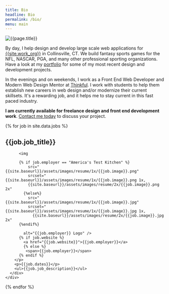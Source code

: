 ```yaml
---
title: Bio
headline: Bio
permalink: /bio/
menu: main
---
```

<div class="bio--content">
  <img
    src="{{site.baseurl}}/assets/images/resume/josh-bio.jpg"
    srcset="{{site.baseurl}}/assets/images/resume/josh-bio.jpg 1x,
      {{site.baseurl}}/assets/images/resume/josh-bio2x.jpg 2x"
    alt="{{page.title}}" />
  <p>By day, I help design and develop large scale web applications for <a href="{{site.work_link}}">{{site.work_org}}</a> in Collinsville, CT. We build fantasy sports games for the NFL, NASCAR, PGA, and many other professional sporting organizations. Have a look at my <a href="{{site.baseurl}}/portfolio">portfolio</a> for some of my most recent design and development projects.</p>

  <p>In the evenings and on weekends, I work as a Front End Web Developer and Modern Web Design Mentor at <a href="http://thinkful/com">Thinkful</a>. I work with students to help them establish new careers in web design and/or modernize their current skillsets. It's a rewarding job, and it helps me to stay current in this fast paced industry.</p>

  <p><strong>I am currently available for freelance design and front end development work</strong>. <a href="mailto:{{site.email}}">Contact me today</a> to discuss your project.</p>

</div>

<div class="resume--items">
  {% for job in site.data.jobs %}
    <div class="card">
      <div class="resume--content">
        <h2>{{job.job_title}}</h2>
        <p>

          <img

          {% if job.employer == "America's Test Kitchen" %}
              src="{{site.baseurl}}/assets/images/resume/1x/{{job.image}}.png"
              srcset="{{site.baseurl}}/assets/images/resume/1x/{{job.image}}.png 1x,
              {{site.baseurl}}/assets/images/resume/2x/{{job.image}}.png 2x"
            {%else%}
              src="{{site.baseurl}}/assets/images/resume/1x/{{job.image}}.jpg"
              srcset="{{site.baseurl}}/assets/images/resume/1x/{{job.image}}.jpg 1x,
                {{site.baseurl}}/assets/images/resume/2x/{{job.image}}.jpg 2x"
          {%endif%}

            alt="{{job.employer}} Logo" />
          {% if job.website %}
            <a href="{{job.website}}">{{job.employer}}</a>
            {% else %}
             <span>{{job.employer}}</span>
          {% endif %}
        </p>
        <p>{{job.dates}}</p>
        <ul>{{job.job_description}}</ul>
      </div>
    </div>
  {% endfor %}
</div>
